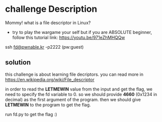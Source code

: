 # challenge Description
Mommy! what is a file descriptor in Linux?

* try to play the wargame your self but if you are ABSOLUTE beginner, follow this tutorial link:
https://youtu.be/971eZhMHQQw

ssh fd@pwnable.kr -p2222 (pw:guest)

## solution
this challenge is about learning file decriptors.
you can read more in https://en.wikipedia.org/wiki/File_descriptor

in order to read the **LETMEWIN** value from the input and get the flag, we need to specify the fd variable to 0. so we should provide **4660** (0x1234 in decimal)
as the first argument of the program. then we should give **LETMEWIN** to the program to get the flag.

run fd.py to get the flag :)
